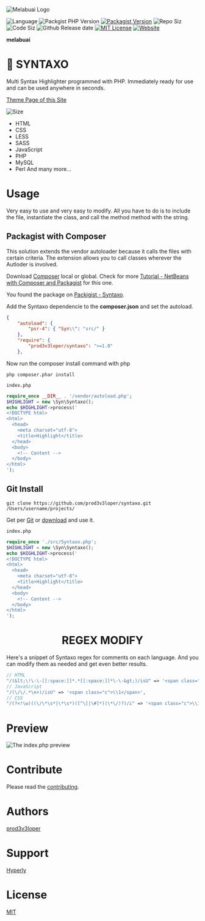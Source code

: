 ![Melabuai Logo](https://raw.githubusercontent.com/prod3v3loper/syntaxo/master/img/icon-MB.png "Melabuai Brand")

![Language](https://img.shields.io/github/languages/top/prod3v3loper/syntaxo.svg?style=flat "Language")
![Packgist PHP Version](https://img.shields.io/packagist/php-v/prod3v3loper/syntaxo.svg?style=flat "Packgist PHP Version")
[![Packagist Version](https://img.shields.io/packagist/v/prod3v3loper/syntaxo.svg?style=flat "Packigist Version")](https://packagist.org/packages/prod3v3loper/syntaxo "Packigist Version")
![Repo Siz](https://img.shields.io/github/repo-size/prod3v3loper/syntaxo.svg?style=flat "Repo Size")
![Code Siz](https://img.shields.io/github/languages/code-size/prod3v3loper/syntaxo.svg?style=flat "Code Size")
![Github Release date](https://img.shields.io/github/release/prod3v3loper/syntaxo.svg?style=flat "Github Release date")
[![MIT License](https://img.shields.io/packagist/l/prod3v3loper/syntaxo.svg?style=flat "MIT License")](https://github.com/prod3v3loper/syntaxo/blob/master/LICENSE "MIT License")
[![Website](https://img.shields.io/website-up-down-green-red/https/www.tnado.com/open-source-projects-by-prod3v3loper.svg?style=flat "Website")](https://www.tnado.com/open-source-projects-by-prod3v3loper/ "Website")

**melabuai**

# 🔮 SYNTAXO

Multi Syntax Highlighter programmed with PHP. Immediately ready for use and can be used anywhere in seconds.

[Theme Page of this Site](https://prod3v3loper.github.io/syntaxo/)                                            

![Size](https://img.shields.io/github/size/prod3v3loper/syntaxo/src/Syntaxo.php.svg "Size")

- HTML
- CSS
- LESS
- SASS
- JavaScript
- PHP
- MySQL
- Perl
And many more...

# Usage

Very easy to use and very easy to modify. All you have to do is to include the file, instantiate the class, and call the method method with the string.

## Packagist with Composer

This solution extends the vendor autoloader because it calls the files with certain criteria. The extension allows you to call classes wherever the Autloder is involved.

Download [Composer](https://getcomposer.org/) local or global. Check for more [Tutorial - NetBeans with Composer and Packagist](https://www.tnado.com/blog/netbeans-with-composer-and-packagist-the-php-package-manager/) for this one.

You found the package on [Packigist - Syntaxo](https://packagist.org/packages/prod3v3loper/syntaxo).

Add the Syntaxo dependencie to the **composer.json** and set the autoload.
```json
{
    "autoload": {
        "psr-4": { "Syn\\": "src/" }
    },
    "require": {
        "prod3v3loper/syntaxo": ">=1.0"
    },
```

Now run the composer install command with php
```
php composer.phar install
```

`index.php`
```php
require_once __DIR__ . '/vendor/autoload.php';
$HIGHLIGHT = new \Syn\Syntaxo();
echo $HIGHLIGHT->process('
<!DOCTYPE html>
<html>
  <head>
    <meta charset="utf-8">
    <title>Highlight</title>
  </head>
  <body>
    <!-- Content -->
  </body>
</html>
');
```

## Git Install

```
git clone https://github.com/prod3v3loper/syntaxo.git /Users/username/projects/
```

Get per [Git](https://git-scm.com/) or [download](https://github.com/prod3v3loper/syntaxo/archive/master.zip) and use it.

`index.php`
```php
require_once './src/Syntaxo.php';
$HIGHLIGHT = new \Syn\Syntaxo();
echo $HIGHLIGHT->process('
<!DOCTYPE html>
<html>
  <head>
    <meta charset="utf-8">
    <title>Highlight</title>
  </head>
  <body>
    <!-- Content -->
  </body>
</html>
');
```

<div align="center">

# REGEX MODIFY

</div>

Here's a snippet of Syntaxo regex for comments on each language. And you can modify them as needed and get even better results.

```php
// HTML
"/(&lt;\!\-\-[[:space:]]*.*[[:space:]]*\-\-&gt;)/isU" => '<span class="c">\\1</span>',
// JavaScript
"/(\/\/.*\n+)/isU" => '<span class="c">\\1</span>',
// CSS
"/(?<!\w)((\/\*\s*|\*\s*)([^\[|\#]*)(\*\/)?)/i" => '<span class="c">\\1</span>',
```

# Preview

![The index.php preview](https://prod3v3loper.github.io/syntaxo/img/syntaxo-multi-syntax-highlighter.png "The index.php preview")

# Contribute

Please read the [contributing](https://github.com/prod3v3loper/syntaxo/blob/main/CONTRIBUTING.md).

# Authors

[prod3v3loper](https://www.tnado.com/author/prod3v3loper/)

# Support

[Hyperly](https://www.hyperly.de)

# License

[MIT](https://github.com/prod3v3loper/syntaxo/blob/master/LICENSE)
